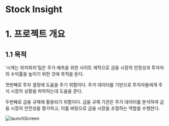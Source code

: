 # Stock Insight

# 1. 프로젝트 개요

## 1.1 목적

‘시계는 와치와치'팀은 주가 예측을 위한 사이트 제작으로
금융 시장의 안정성과 투자자의 수익률을 높이기 위한 것에 목적을 둔다.

첫번째로 투자 결정에 도움을 주기 위함이다.
주가 데이터를 기반으로 투자자들에게 주식 시장의 상황을 파악하는데 도움을 준다.

두번째로 금융 규제에 활용되기 위함이다.
금융 규제 기관은 주가 데이터를 분석하여 금융 시장의 안전성을 평가하고,
이를 바탕으로 금융 시장을 조절하는 역할을 수행한다.


![launchScreen](https://github.com/LeeHyeonHo-127/stockInsight/assets/84439622/7ed0a554-e212-4be1-af7f-f3f8d70ccb12)
